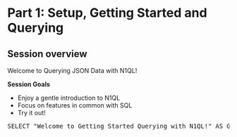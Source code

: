 # Part 1: Setup, Getting Started and Querying


## Session overview
Welcome to Querying JSON Data with N1QL!

<b>Session Goals</b>

* Enjoy a gentle introduction to N1QL
* Focus on features in common with SQL
* Try it out! 

<pre id="example">
SELECT "Welcome to Getting Started Querying with N1QL!" AS Greeting
</pre>
